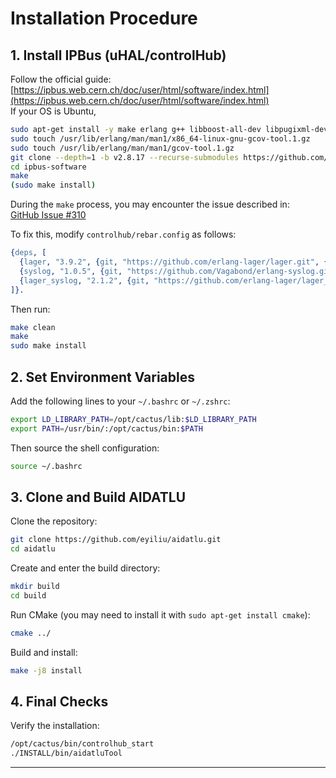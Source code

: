 # Installation Procedure

## 1. Install IPBus (uHAL/controlHub)

Follow the official guide:  
[https://ipbus.web.cern.ch/doc/user/html/software/index.html](https://ipbus.web.cern.ch/doc/user/html/software/index.html)  
If your OS is Ubuntu, 
```bash
sudo apt-get install -y make erlang g++ libboost-all-dev libpugixml-dev python-all-dev rsyslog
sudo touch /usr/lib/erlang/man/man1/x86_64-linux-gnu-gcov-tool.1.gz
sudo touch /usr/lib/erlang/man/man1/gcov-tool.1.gz
git clone --depth=1 -b v2.8.17 --recurse-submodules https://github.com/ipbus/ipbus-software.git
cd ipbus-software
make 
(sudo make install)
```

During the `make` process, you may encounter the issue described in:  
[GitHub Issue #310](https://github.com/ipbus/ipbus-software/issues/310#issuecomment-2202467383)

To fix this, modify `controlhub/rebar.config` as follows:

```erlang
{deps, [
  {lager, "3.9.2", {git, "https://github.com/erlang-lager/lager.git", {tag, "3.9.2"}}},
  {syslog, "1.0.5", {git, "https://github.com/Vagabond/erlang-syslog.git", {tag, "1.0.5"}}},
  {lager_syslog, "2.1.2", {git, "https://github.com/erlang-lager/lager_syslog.git", {tag, "3.0.3"}}}
]}.
```

Then run:

```bash
make clean
make
sudo make install
```

## 2. Set Environment Variables

Add the following lines to your `~/.bashrc` or `~/.zshrc`:

```bash
export LD_LIBRARY_PATH=/opt/cactus/lib:$LD_LIBRARY_PATH
export PATH=/usr/bin/:/opt/cactus/bin:$PATH
```

Then source the shell configuration:

```bash
source ~/.bashrc
```

## 3. Clone and Build AIDATLU

Clone the repository:

```bash
git clone https://github.com/eyiliu/aidatlu.git
cd aidatlu
```

Create and enter the build directory:

```bash
mkdir build
cd build
```

Run CMake (you may need to install it with `sudo apt-get install cmake`):

```bash
cmake ../
```

Build and install:

```bash
make -j8 install
```

## 4. Final Checks

Verify the installation:

```bash
/opt/cactus/bin/controlhub_start
./INSTALL/bin/aidatluTool
```

---

